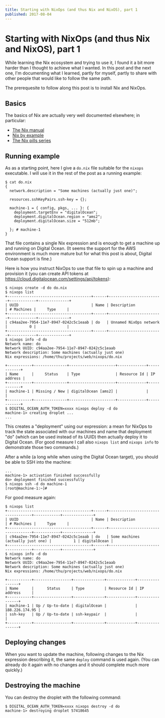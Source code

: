 ```yaml
---
title: Starting with NixOps (and thus Nix and NixOS), part 1
published: 2017-08-04
---
```


# Starting with NixOps (and thus Nix and NixOS), part 1

While learning the Nix ecosystem and trying to use it, I found it a bit more
harder than I thought to achieve what I wanted. In this post and the next one,
I'm documenting what I learned, partly for myself, partly to share with other
people that would like to follow the same path.

The prerequesite to follow along this post is to install Nix and NixOps.


## Basics

The basics of Nix are actually very well documented elsewhere; in particular:

- [The Nix manual](http://nixos.org/nix/manual/)
- [Nix by example](https://medium.com/@MrJamesFisher/nix-by-example-a0063a1a4c55)
- [The Nix pills series](http://lethalman.blogspot.be/2014/07/nix-pill-1-why-you-should-give-it-try.html)


## Running example

As as a starting point, here I give a `do.nix` file suitable for the `nixops`
executable. I will use it in the rest of the post as a running example:

```
$ cat do.nix
{
  network.description = "Some machines (actually just one)";

  resources.sshKeyPairs.ssh-key = {};

  machine-1 = { config, pkgs, ... }: {
    deployment.targetEnv = "digitalOcean";
    deployment.digitalOcean.region = "ams2";
    deployment.digitalOcean.size = "512mb";

  }; # machine-1
}
```

That file contains a single Nix expression and is enough to get a machine up
and running on Digital Ocean. (It seems the support for the AWS environment is
much more mature but for what this post is about, Digital Ocean support is
fine.)

Here is how you instruct NixOps to use that file to spin up a machine and
provision it (you can create API tokens at
https://cloud.digitalocean.com/settings/api/tokens):

```
$ nixops create -d do do.nix
$ nixops list
+--------------------------------------+------+------------------------+------------+--------------+
| UUID                                 | Name | Description            | # Machines |     Type     |
+--------------------------------------+------+------------------------+------------+--------------+
| c94aa2ee-7954-11e7-8947-0242c5c1eaab | do   | Unnamed NixOps network |          0 |              |
+--------------------------------------+------+------------------------+------------+--------------+
$ nixops info -d do
Network name: do
Network UUID: c94aa2ee-7954-11e7-8947-0242c5c1eaab
Network description: Some machines (actually just one)
Nix expressions: /home/thu/projects/web/nixops/do.nix

+-----------+---------------+---------------------+-------------+------------+
| Name      |     Status    | Type                | Resource Id | IP address |
+-----------+---------------+---------------------+-------------+------------+
| machine-1 | Missing / New | digitalOcean [ams2] |             |            |
+-----------+---------------+---------------------+-------------+------------+
$ DIGITAL_OCEAN_AUTH_TOKEN=xxxx nixops deploy -d do
machine-1> creating droplet ...
...
```

This creates a "deployment" using our expression: a mean for NixOps to track
the state associated with our machines and name that deployment "do" (which can
be used instead of its UUID) then actually deploy it to Digital Ocean. (For
good measure I call also `nixops list` and `nixops info` to demonstrate those
two commands.)

After a while (a long while when using the Digital Ocean target), you should be
able to SSH into the machine:

```
...
machine-1> activation finished successfully
do> deployment finished successfully
$ nixops ssh -d do machine-1
[root@machine-1:~]#
```

For good measure again:

```
$ nixops list
+--------------------------------------+------+-----------------------------------+------------+--------------+
| UUID                                 | Name | Description                       | # Machines |     Type     |
+--------------------------------------+------+-----------------------------------+------------+--------------+
| c94aa2ee-7954-11e7-8947-0242c5c1eaab | do   | Some machines (actually just one) |          1 | digitalOcean |
+--------------------------------------+------+-----------------------------------+------------+--------------+
$ nixops info -d do
Network name: do
Network UUID: c94aa2ee-7954-11e7-8947-0242c5c1eaab
Network description: Some machines (actually just one)
Nix expressions: /home/thu/projects/web/nixops/do.nix

+-----------+-----------------+--------------+-------------+----------------+
| Name      |      Status     | Type         | Resource Id | IP address     |
+-----------+-----------------+--------------+-------------+----------------+
| machine-1 | Up / Up-to-date | digitalOcean |             | 188.226.174.95 |
| ssh-key   | Up / Up-to-date | ssh-keypair  |             |                |
+-----------+-----------------+--------------+-------------+----------------+
```


## Deploying changes

When you want to update the machine, following changes to the Nix expression
describing it, the same `deploy` command is used again. (You can already do it
again with no changes and it should complete much more quickly.)


## Destroying the machine

You can destroy the droplet with the following command:

```
$ DIGITAL_OCEAN_AUTH_TOKEN=xxxx nixops destroy -d do
machine-1> destroying droplet 57418645
```
